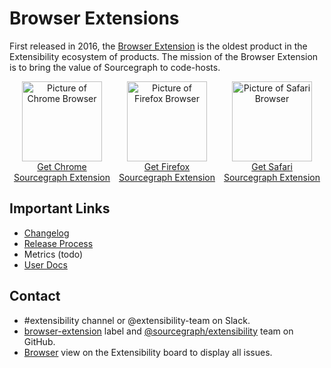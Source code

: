 # Browser Extensions

First released in 2016, the [Browser Extension](https://about.sourcegraph.com/blog/browse-review-code-on-github-like-in-an-ide-with-the-sourcegraph-chrome-extension/) is the oldest product in the Extensibility ecosystem of products. The mission of the Browser Extension is to bring the value of Sourcegraph to code-hosts.

<section>
  <div class="row" style="display:flex;">
    <div class="col" style="flex: 1;">
      <div>
        <div style="text-align: center;">
          <a href="https://chrome.google.com/webstore/detail/sourcegraph/dgjhfomjieaadpoljlnidmbgkdffpack?hl=en&authuser=0" target="_blank" rel="noopener">
            <img src="https://storage.googleapis.com/sourcegraph-assets/handbook/extensibility/chrome.png" alt="Picture of Chrome Browser" style="background: transparent; width:128px;"/>
          </a>
        </div>
        <div style="text-align: center;">
          <a href="https://chrome.google.com/webstore/detail/sourcegraph/dgjhfomjieaadpoljlnidmbgkdffpack?hl=en&authuser=0" target="_blank" rel="noopener">
            Get Chrome
          </a>
        </div>
        <div style="text-align: center;">
          <a href="https://chrome.google.com/webstore/detail/sourcegraph/dgjhfomjieaadpoljlnidmbgkdffpack?hl=en&authuser=0" target="_blank" rel="noopener">
            Sourcegraph Extension
          </a>
        </div>
      </div>
    </div>
    <div class="col" style="flex: 1;">
      <div>
        <div style="text-align: center;">
          <a href="https://addons.mozilla.org/en-US/firefox/addon/sourcegraph-for-firefox/" target="_blank" rel="noopener">
            <img src="https://storage.googleapis.com/sourcegraph-assets/handbook/extensibility/firefox.png" alt="Picture of Firefox Browser" style="background: transparent; width:128px;"/>
          </a>
        </div>
        <div style="text-align: center;">
          <a href="https://addons.mozilla.org/en-US/firefox/addon/sourcegraph-for-firefox/" target="_blank" rel="noopener">
            Get Firefox
          </a>
        </div>
        <div style="text-align: center;">
          <a href="https://addons.mozilla.org/en-US/firefox/addon/sourcegraph-for-firefox/" target="_blank" rel="noopener">
            Sourcegraph Extension
          </a>
        </div>
      </div>
    </div>
    <div class="col" style="flex: 1;">
      <div>
        <div style="text-align: center;">
          <a href="https://apps.apple.com/us/app/sourcegraph-for-safari/id1543262193?mt=12" target="_blank" rel="noopener">
            <img src="https://storage.googleapis.com/sourcegraph-assets/handbook/extensibility/safari.png" alt="Picture of Safari Browser" style="background: transparent; width:128px;"/>
          </a>
        </div>
        <div style="text-align: center;">
          <a href="https://apps.apple.com/us/app/sourcegraph-for-safari/id1543262193?mt=12" target="_blank" rel="noopener">
            Get Safari
          </a>
        </div>
        <div style="text-align: center;">
          <a href="https://apps.apple.com/us/app/sourcegraph-for-safari/id1543262193?mt=12" target="_blank" rel="noopener">
            Sourcegraph Extension
          </a>
        </div>
      </div>
    </div>
  </div>
</section>

## Important Links

- [Changelog](https://github.com/sourcegraph/sourcegraph/tree/main/client/browser/CHANGELOG.md)
- [Release Process](release-process.md)
- Metrics (todo)
- [User Docs](https://docs.sourcegraph.com/integration/browser_extension)

## Contact

- #extensibility channel or @extensibility-team on Slack.
- [browser-extension](https://github.com/sourcegraph/sourcegraph/labels/browser-extension) label and [@sourcegraph/extensibility](https://github.com/orgs/sourcegraph/teams/extensibility) team on GitHub.
- [Browser](https://github.com/orgs/sourcegraph/projects/213/views/6) view on the Extensibility board to display all issues.
